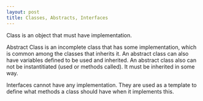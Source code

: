 ```yaml
---
layout: post
title: Classes, Abstracts, Interfaces
---
```


Class is an object that must have implementation.

Abstract Class is an incomplete class that has some implementation, which is common among the classes that inherits it. An abstract class can also have variables defined to be used and inherited. An abstract class
also can not be instantitiated (used or methods called). It must be inherited in some way.

Interfaces cannot have any implementation. They are used as a template to define what methods a class should have when it implements this.